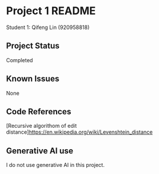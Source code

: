 # Project 1 README
Student 1: Qifeng Lin (920958818)

## Project Status
Completed

## Known Issues
None

## Code References
[Recursive algorithom of edit distance]https://en.wikipedia.org/wiki/Levenshtein_distance

## Generative AI use
I do not use generative AI in this project.